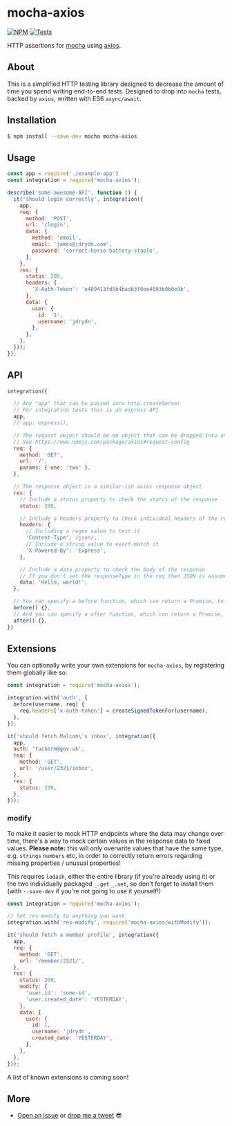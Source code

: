 # mocha-axios

[![NPM](https://badge.fury.io/js/mocha-axios.svg)](https://www.npmjs.com/package/mocha-axios)
[![Tests](https://github.com/jdrydn/mocha-axios/workflows/Tests/badge.svg?branch=master&event=push)](https://github.com/jdrydn/mocha-axios/actions)

HTTP assertions for [mocha](https://www.npmjs.com/package/mocha) using [axios](https://www.npmjs.com/package/axios).

## About

This is a simplified HTTP testing library designed to decrease the amount of time you spend writing end-to-end tests.
Designed to drop into `mocha` tests, backed by `axios`, written with ES6 `async/await`.

## Installation

```sh
$ npm install --save-dev mocha mocha-axios
```

## Usage

```js
const app = require('./example-app')
const integration = require('mocha-axios');

describe('some-awesome-API', function () {
  it('should login correctly', integration({
    app,
    req: {
      method: 'POST',
      url: '/login',
      data: {
        method: 'email',
        email: 'james@jdrydn.com',
        password: 'correct-horse-battery-staple',
      },
    },
    res: {
      status: 200,
      headers: {
        'X-Auth-Token': 'e409413fd5b4bad63f0ee4093b0b0e9b',
      },
      data: {
        user: {
          id: '1',
          username: 'jdrydn',
        },
      },
    },
  }));
});
```

## API

```js
integration({

  // Any "app" that can be passed into http.createServer
  // For integration tests this is an express API
  app,
  // app: express(),

  // The request object should be an object that can be dropped into axios
  // See https://www.npmjs.com/package/axios#request-config
  req: {
    method: 'GET',
    url: '/',
    params: { one: 'two' },
  },

  // The response object is a similar-ish axios response object
  res: {
    // Include a status property to check the status of the response
    status: 200,

    // Include a headers property to check individual headers of the response
    headers: {
      // Including a regex value to test it
      'Content-Type': /json/,
      // Include a string value to exact-match it
      'X-Powered-By': 'Express',
    },

    // Include a data property to check the body of the response
    // If you don't set the responseType in the req then JSON is assumed
    data: 'Hello, world!',
  },

  // You can specify a before function, which can return a Promise, to execute before anything actually happens
  before() {},
  // And you can specify a after function, which can return a Promise, to execute after all assertions have been made
  after() {},
})
```

## Extensions

You can optionally write your own extensions for `mocha-axios`, by registering them globally like so:

```js
const integration = require('mocha-axios');

integration.with('auth', {
  before(username, req) {
    req.headers['x-auth-token'] = createSignedTokenFor(username);
  },
});

it('should fetch Malcom\'s inbox', integration({
  app,
  auth: 'tuckerm@gov.uk',
  req: {
    method: 'GET',
    url: '/user/2321/inbox',
  },
  res: {
    status: 200,
  },
}));
```

### modify

To make it easier to mock HTTP endpoints where the data may change over time, there's a way to mock certain values in
the response data to fixed values. **Please note:** this will only overwrite values that have the same type, e.g.
`strings` `numbers` etc, in order to correctly return errors regarding missing properties / unusual properties!

This requires `lodash`, either the entire library (if you're already using it) or the two individually packaged
`_.get` `_.set`, so don't forget to install them (with `--save-dev` if you're not going to use it yourself!)

```js
const integration = require('mocha-axios');

// Set res-modify to anything you want
integration.with('res-modify', require('mocha-axios/withModify'));

it('should fetch a member profile', integration({
  app,
  req: {
    method: 'GET',
    url: '/member/2321/',
  },
  res: {
    status: 200,
    modify: {
      'user.id': 'some-id',
      'user.created_date': 'YESTERDAY',
    },
    data: {
      user: {
        id: 1,
        username: 'jdrydn',
        created_date: 'YESTERDAY',
      },
    },
  },
}));
```

A list of known extensions is coming soon!

## More

- [Open an issue](https://github.com/jdrydn/mocha-axios) or [drop me a tweet](https://twitter.com/jdrydn) :sunglasses:
